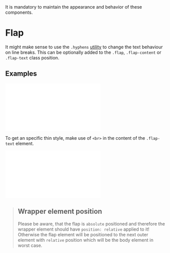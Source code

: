 <AlertWarning alertHeadline="Not modifiable">
 It is mandatory to maintain the appearance and behavior of these components.
</AlertWarning>

# Flap

It might make sense to use the `.hyphens` [utility](../../Utilities/Text/Text.md#word-separation) to change the text behaviour on line breaks. This can be optionally added to the `.flap`, `.flap-content` or `.flap-text` class position.

## Examples

<ContentRack
    fields='
        "preview": {
            "src": "examples/FlapExample.html",
            "type": "link"
        },
        "<html>":{
            "src": "examples/FlapExample.html",
            "type": "content",
            "selector": "#showBox"
        }
    '
 />

![FlapExample](examples/FlapExample.html)

To get an specific thin style, make use of `<br>` in the content of the `.flap-text` element.

<ContentRack
    fields='
        "preview": {
            "src": "examples/FlapInElements.html",
            "type": "link"
        },
        "<html>":{
            "src": "examples/FlapInElements.html",
            "type": "content",
            "selector": "#app"
        }
    '
 />

![FlapInElements](examples/FlapInElements.html)

> ## Wrapper element position
>
> Please be aware, that the flap is `absolute` positioned and therefore the wrapper element should have `position: relative` applied to it! Otherwise the flap element will be positioned to the next outer element with `relative` position which will be the body element in worst case.
